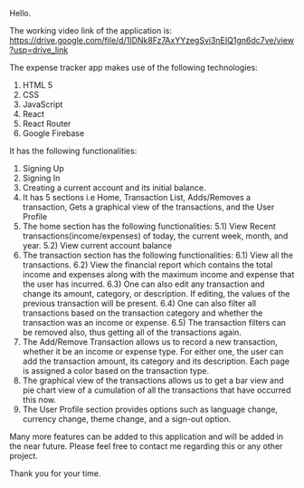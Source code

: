 Hello.

The working video link of the application is: https://drive.google.com/file/d/1IDNk8Fz7AxYYzegSvi3nEIQ1gn6dc7ve/view?usp=drive_link

The expense tracker app makes use of the following technologies:
1) HTML 5
2) CSS
3) JavaScript
4) React
5) React Router
6) Google Firebase

It has the following functionalities:
1) Signing Up
2) Signing In
3) Creating a current account and its initial balance.
4) It has 5 sections i.e Home, Transaction List, Adds/Removes a transaction, Gets a graphical view of the transactions, and the User Profile
5) The home section has the following functionalities:
   5.1) View Recent transactions(income/expenses) of today, the current week, month, and year.
   5.2) View current account balance
6) The transaction section has the following functionalities:
   6.1) View all the transactions.
   6.2) View the financial report which contains the total income and expenses along with the maximum income and expense that the user has incurred.
   6.3) One can also edit any transaction and change its amount, category, or description. If editing, the values of the previous transaction will be present.
   6.4) One can also filter all transactions based on the transaction category and whether the transaction was an income or expense.
   6.5) The transaction filters can be removed also, thus getting all of the transactions again.
7) The Add/Remove Transaction allows us to record a new transaction, whether it be an income or expense type. For either one, the user can add the transaction
   amount, its category and its description. Each page is assigned a color based on the transaction type.
8) The graphical view of the transactions allows us to get a bar view and pie chart view of a cumulation of all the transactions that have occurred this now.
9) The User Profile section provides options such as language change, currency change, theme change, and a sign-out option.


Many more features can be added to this application and will be added in the near future.
Please feel free to contact me regarding this or any other project. 

Thank you for your time.
